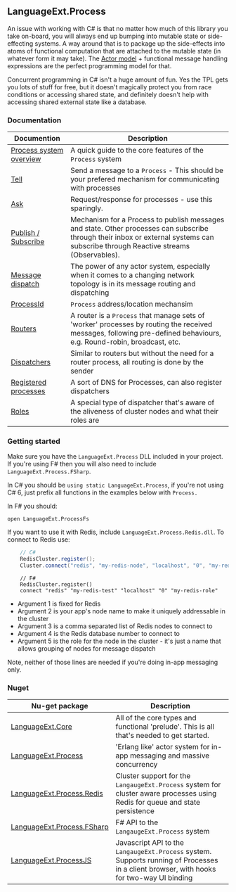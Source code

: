 
## LanguageExt.Process

An issue with working with C# is that no matter how much of this library you take on-board, you will always end up bumping into mutable state or side-effecting systems.  A way around that is to package up the side-effects into atoms of functional computation that are attached to the mutable state (in whatever form it may take).  The [Actor model](https://en.wikipedia.org/wiki/Actor_model) + functional message handling expressions are the perfect programming model for that.  

Concurrent programming in C# isn't a huge amount of fun.  Yes the TPL gets you lots of stuff for free, but it doesn't magically protect you from race conditions or accessing shared state, and definitely doesn't help with accessing shared external state like a database.

### Documentation

Documention | Description
------------|------------
[Process system overview](https://github.com/louthy/language-ext/wiki/Process-system) | A quick guide to the core features of the `Process` system
[Tell](https://github.com/louthy/language-ext/wiki/Tell) | Send a message to a `Process` - This should be your prefered mechanism for communicating with processes
[Ask](https://github.com/louthy/language-ext/wiki/Ask) | Request/response for processes - use this sparingly.
[Publish / Subscribe](https://github.com/louthy/language-ext/wiki/Publish) | Mechanism for a Process to publish messages and state.  Other processes can subscribe through their inbox or external systems can subscribe through Reactive streams (Observables).
[Message dispatch](https://github.com/louthy/language-ext/wiki/Process-system-message-dispatch) | The power of any actor system, especially when it comes to a changing network topology is in its message routing and dispatching
[ProcessId](https://github.com/louthy/language-ext/wiki/ProcessId) |  `Process` address/location mechansim
[Routers](https://github.com/louthy/language-ext/wiki/Routers) | A router is a `Process`  that manage sets of 'worker' processes by routing the received messages, following pre-defined behaviours, e.g. Round-robin, broadcast, etc.
[Dispatchers](https://github.com/louthy/language-ext/wiki/Dispatchers) | Similar to routers but without the need for a router process, all routing is done by the sender
[Registered processes](https://github.com/louthy/language-ext/wiki/Registered-processes) | A sort of DNS for Processes, can also register dispatchers
[Roles](https://github.com/louthy/language-ext/wiki/Roles) | A special type of dispatcher that's aware of the aliveness of cluster nodes and what their roles are

### Getting started

Make sure you have the `LanguageExt.Process` DLL included in your project.  If you're using F# then you will also need to include `LanguageExt.Process.FSharp`.

In C# you should be `using static LanguageExt.Process`, if you're not using C# 6, just prefix all functions in the examples below with `Process.`

In F# you should:
```
open LanguageExt.ProcessFs
```

If you want to use it with Redis, include `LanguageExt.Process.Redis.dll`.  To connect to Redis use:

```C#
    // C#
    RedisCluster.register();
    Cluster.connect("redis", "my-redis-node", "localhost", "0", "my-redis-role");
```
```F#
    // F#
    RedisCluster.register()
    connect "redis" "my-redis-test" "localhost" "0" "my-redis-role"
```

* Argument 1 is fixed for Redis
* Argument 2 is your app's node name to make it uniquely addressable in the cluster
* Argument 3 is a comma separated list of Redis nodes to connect to
* Argument 4 is the Redis database number to connect to
* Argument 5 is the role for the node in the cluster - it's just a name that allows grouping of nodes for message dispatch

Note, neither of those lines are needed if you're doing in-app messaging only.

### Nuget

Nu-get package | Description
---------------|-------------
[LanguageExt.Core](https://www.nuget.org/packages/LanguageExt.Core) | All of the core types and functional 'prelude'.  This is all that's needed to get started.
[LanguageExt.Process](https://www.nuget.org/packages/LanguageExt.Process) | 'Erlang like' actor system for in-app messaging and massive concurrency
[LanguageExt.Process.Redis](https://www.nuget.org/packages/LanguageExt.Process.Redis) | Cluster support for the `LangaugeExt.Process` system for cluster aware processes using Redis for queue and state persistence
[LanguageExt.Process.FSharp](https://www.nuget.org/packages/LanguageExt.Process.FSharp) | F# API to the `LangaugeExt.Process` system
[LanguageExt.ProcessJS](https://www.nuget.org/packages/LanguageExt.ProcessJS) | Javascript API to the `LangaugeExt.Process` system.  Supports running of Processes in a client browser, with hooks for two-way UI binding
